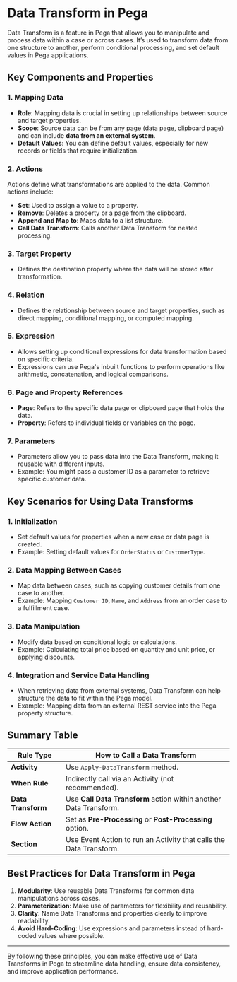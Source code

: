 # Data Transform in Pega

Data Transform is a feature in Pega that allows you to manipulate and process data within a case or across cases. It’s used to transform data from one structure to another, perform conditional processing, and set default values in Pega applications.

## Key Components and Properties

### 1. **Mapping Data**
   - **Role**: Mapping data is crucial in setting up relationships between source and target properties.
   - **Scope**: Source data can be from any page (data page, clipboard page) and can include **data from an external system**.
   - **Default Values**: You can define default values, especially for new records or fields that require initialization.

### 2. **Actions**
   Actions define what transformations are applied to the data. Common actions include:

   - **Set**: Used to assign a value to a property.
   - **Remove**: Deletes a property or a page from the clipboard.
   - **Append and Map to**: Maps data to a list structure.
   - **Call Data Transform**: Calls another Data Transform for nested processing.

### 3. **Target Property**
   - Defines the destination property where the data will be stored after transformation.

### 4. **Relation**
   - Defines the relationship between source and target properties, such as direct mapping, conditional mapping, or computed mapping.

### 5. **Expression**
   - Allows setting up conditional expressions for data transformation based on specific criteria.
   - Expressions can use Pega's inbuilt functions to perform operations like arithmetic, concatenation, and logical comparisons.

### 6. **Page and Property References**
   - **Page**: Refers to the specific data page or clipboard page that holds the data.
   - **Property**: Refers to individual fields or variables on the page.

### 7. **Parameters**
   - Parameters allow you to pass data into the Data Transform, making it reusable with different inputs.
   - Example: You might pass a customer ID as a parameter to retrieve specific customer data.


## Key Scenarios for Using Data Transforms

### 1. **Initialization**
   - Set default values for properties when a new case or data page is created.
   - Example: Setting default values for `OrderStatus` or `CustomerType`.

### 2. **Data Mapping Between Cases**
   - Map data between cases, such as copying customer details from one case to another.
   - Example: Mapping `Customer ID`, `Name`, and `Address` from an order case to a fulfillment case.

### 3. **Data Manipulation**
   - Modify data based on conditional logic or calculations.
   - Example: Calculating total price based on quantity and unit price, or applying discounts.

### 4. **Integration and Service Data Handling**
   - When retrieving data from external systems, Data Transform can help structure the data to fit within the Pega model.
   - Example: Mapping data from an external REST service into the Pega property structure.

## Summary Table

| Rule Type          | How to Call a Data Transform                                |
|--------------------|-------------------------------------------------------------|
| **Activity**       | Use `Apply-DataTransform` method.                           |
| **When Rule**      | Indirectly call via an Activity (not recommended).          |
| **Data Transform** | Use **Call Data Transform** action within another Data Transform. |
| **Flow Action**    | Set as **Pre-Processing** or **Post-Processing** option.    |
| **Section**        | Use Event Action to run an Activity that calls the Data Transform. |


## Best Practices for Data Transform in Pega

1. **Modularity**: Use reusable Data Transforms for common data manipulations across cases.
2. **Parameterization**: Make use of parameters for flexibility and reusability.
3. **Clarity**: Name Data Transforms and properties clearly to improve readability.
4. **Avoid Hard-Coding**: Use expressions and parameters instead of hard-coded values where possible.

---

By following these principles, you can make effective use of Data Transforms in Pega to streamline data handling, ensure data consistency, and improve application performance.
